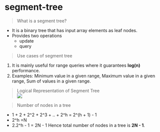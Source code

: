 # segment-tree

>What is a segment tree?
   - It is a binary tree that has input array elements as leaf nodes.
   - Provides two operations
      - update
      - query

>Use cases of segment tree
   1. It is mainly useful for range queries where it guarantees **log(n)** performance.
   2. Examples: Minimum value in a given range, Maximum value in a given range, Sum of values in a given range.

>Logical Representation of Segment Tree<br>
  ![](https://github.com/balaprojects/images/blob/master/SegmentTree_LogicalRepresentation.PNG)

>Number of nodes in a tree<br>
   - 1 + 2 + 2^2 + 2^3 + .. + 2^h = 2^(h + 1) - 1
   - 2^h =N
   - 2.2^h - 1 = 2N - 1
   Hence total number of nodes in a tree is **2N - 1**.
